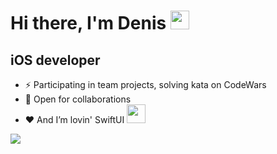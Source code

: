 <h1>
  Hi there, I'm Denis
  <img src="https://media.giphy.com/media/hvRJCLFzcasrR4ia7z/giphy.gif" width="30px"/>
</h1>

## iOS developer
- ⚡ Participating in team projects, solving kata on CodeWars
- 🤝 Open for collaborations
- ❤️ And I’m lovin' SwiftUI <img src="[https://media.giphy.com/media/hvRJCLFzcasrR4ia7z/giphy.gif](https://github.com/user-attachments/assets/03d8f260-d417-4048-932a-847f3f4b8ab7" width="30px"/>


<p align="left" >  
 <a href="https://github.com/anuraghazra/github-readme-stats"> 
  <img  src="https://github-readme-stats-sigma-five.vercel.app/api?username=denisgindulin&show_icons=true&theme=react&hide=issues,stars"/>
 </a>
</p>


